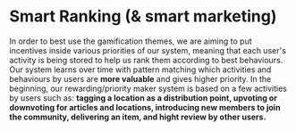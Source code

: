 # Smart Ranking (& smart marketing)
In order to best use the gamification themes, we are aiming to put incentives inside various priorities of our system, meaning that each user's activity is being stored to help us rank them according to best behaviours. 
Our system learns over time with pattern matching which activities and behaviours by users are **more valuable** and gives higher priority. In the beginning, our rewarding/priority maker system is based on a few activities by users such as: **tagging a location as a distribution point, upvoting or downvoting for articles and locations, introducing new members to join the community, delivering an item, and hight review by other users.**
